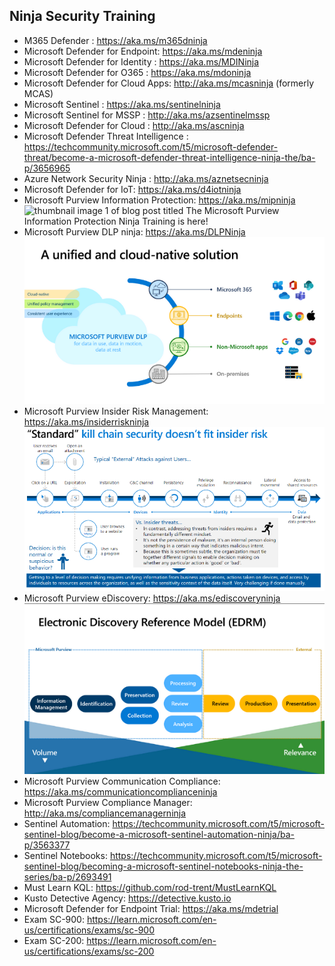 ## **Ninja Security Training**

-   M365 Defender : <https://aka.ms/m365dninja>
-   Microsoft Defender for Endpoint: <https://aka.ms/mdeninja>
-   Microsoft Defender for Identity : <https://aka.ms/MDINinja>
-   Microsoft Defender for O365 : <https://aka.ms/mdoninja>
-   Microsoft Defender for Cloud Apps: <http://aka.ms/mcasninja> (formerly MCAS)
-   Microsoft Sentinel : <https://aka.ms/sentinelninja>
-   Microsoft Sentinel for MSSP : <http://aka.ms/azsentinelmssp>
-   Microsoft Defender for Cloud : <http://aka.ms/ascninja>
-   Microsoft Defender Threat Intelligence : <https://techcommunity.microsoft.com/t5/microsoft-defender-threat/become-a-microsoft-defender-threat-intelligence-ninja-the/ba-p/3656965>
-   Azure Network Security Ninja : <http://aka.ms/aznetsecninja>
-   Microsoft Defender for IoT: <https://aka.ms/d4iotninja>
-   Microsoft Purview Information Protection: <https://aka.ms/mipninja>
 ![thumbnail image 1 of blog post titled The Microsoft Purview Information Protection Ninja Training is
 here!](./images/image9.png)
-   Microsoft Purview DLP ninja: <https://aka.ms/DLPNinja>
 ![](./images/image10.png)
-   Microsoft Purview Insider Risk Management: <https://aka.ms/insiderriskninja>
 ![](./images/image11.png)
-   Microsoft Purview eDiscovery: <https://aka.ms/ediscoveryninja>
 ![thumbnail image 2 of blog post titled Become a Microsoft Purview eDiscovery Ninja](./images/image12.png)
-   Microsoft Purview Communication Compliance: <https://aka.ms/communicationcomplianceninja>
-   Microsoft Purview Compliance Manager: <http://aka.ms/compliancemanagerninja>
-   Sentinel Automation: <https://techcommunity.microsoft.com/t5/microsoft-sentinel-blog/become-a-microsoft-sentinel-automation-ninja/ba-p/3563377>
-   Sentinel Notebooks: <https://techcommunity.microsoft.com/t5/microsoft-sentinel-blog/becoming-a-microsoft-sentinel-notebooks-ninja-the-series/ba-p/2693491>
-   Must Learn KQL: <https://github.com/rod-trent/MustLearnKQL>
-   Kusto Detective Agency: <https://detective.kusto.io>
-   Microsoft Defender for Endpoint Trial: <https://aka.ms/mdetrial>
-   Exam SC-900: <https://learn.microsoft.com/en-us/certifications/exams/sc-900>
-   Exam SC-200: <https://learn.microsoft.com/en-us/certifications/exams/sc-200>